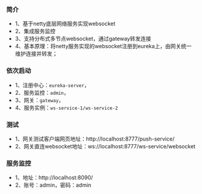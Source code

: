 
### 简介
* 1、基于netty底层网络服务实现websocket
* 2、集成服务监控
* 3、支持分布式多节点websocket，通过gateway转发连接
* 4、基本原理：将netty服务实现的websocket注册到eureka上，由网关统一维护连接并转发；

### 依次启动
* 1、注册中心：`eureka-server`，
* 2、服务监控：`admin`，
* 3、网关：`gateway`，
* 4、服务实例：`ws-service-1/ws-service-2`

### 测试
* 1、网关测试客户端网页地址：http://localhost:8777/push-service/
* 2、网关直连websocket地址：ws://localhost:8777/ws-service/websocket

### 服务监控
* 1、地址：http://localhost:8090/
* 2、账号：admin，密码：admin
